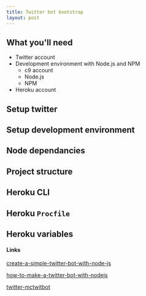 ```yaml
---
title: Twitter bot bootstrap
layout: post
---
```


## What you'll need

- Twitter account
- Development environment with Node.js and NPM
  * c9 account
  * Node.js 
  * NPM
- Heroku account

## Setup twitter

## Setup development environment

## Node dependancies

## Project structure

## Heroku CLI

## Heroku `Procfile`

## Heroku variables

#### Links

[create-a-simple-twitter-bot-with-node-js](https://hackernoon.com/create-a-simple-twitter-bot-with-node-js-5b14eb006c08#.flysreo60)

[how-to-make-a-twitter-bot-with-nodejs](https://chatbotslife.com/how-to-make-a-twitter-bot-with-nodejs-d5cb04fdbf97#.h5ah8dq5n)

[twitter-mctwitbot](https://medium.com/@spences10/twitter-mctwitbot-4d15cd005dc0#.dp9q5f427)
